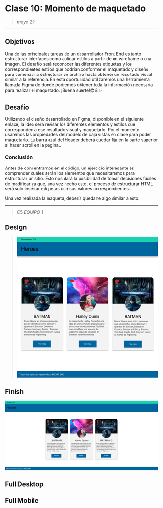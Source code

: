 # Clase 10: Momento de maquetado 
>*mayo 29*
----------
## Objetivos 
Una de las principales tareas de un desarrollador Front End es tanto estructurar
interfaces como aplicar estilos a partir de un wireframe o una imagen. El desafío será
reconocer las diferentes etiquetas y los correspondientes estilos que podrían conformar
el maquetado y diseño para comenzar a estructurar un archivo hasta obtener un
resultado visual similar a la referencia.
En esta oportunidad utilizaremos una herramienta llamada Figma de donde podremos
obtener toda la información necesaria para realizar el maquetado.
¡Buena suerte!😎👍✨


## Desafío
Utilizando el diseño desarrollado en Figma, disponible en el siguiente enlace, la idea será
revisar los diferentes elementos y estilos que corresponden a ese resultado visual y
maquetarlo.
Por el momento usaremos las propiedades del modelo de caja vistas en clase para poder
maquetarlo. La barra azul del Header deberá quedar fija en la parte superior al hacer
scroll en la página..


### Conclusión
Antes de concentrarnos en el código, un ejercicio interesante es comprender cuáles serán los elementos que necesitaremos para estructurar un sitio. Ésto nos dará la posibilidad de tomar decisiones fáciles de modificar ya que, una vez hecho esto, el proceso de estructurar HTML será solo insertar etiquetas con sus valores correspondientes.

Una vez realizada la maqueta, debería quedarte algo similar a esto:

----------
>$C5$ $EQUIPO$ $1$

## Design
>![Design preview](./Design/Clase%2010.jpg)

## Finish

![Design preview](./img/clase10final.png)



<!-- ![Design box ](./design/drawio.png) -->
## Full Desktop
<!-- >![Design preview](./design/Full%20Desktop.jpg) -->
>##
## Full Mobile
>##
<!-- >![Design preview](./design/Mobile.jpg) -->


